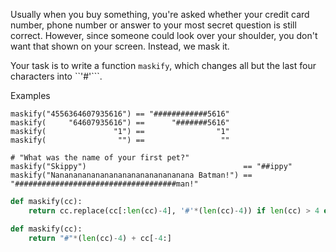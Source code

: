 Usually when you buy something, you're asked whether your credit card number, phone number or answer to your most secret question is still correct. However, since someone could look over your shoulder, you don't want that shown on your screen. Instead, we mask it.

Your task is to write a function ```maskify```, which changes all but the last four characters into ``'#'```.

Examples

    maskify("4556364607935616") == "############5616"
    maskify(     "64607935616") ==      "#######5616"
    maskify(               "1") ==                "1"
    maskify(                "") ==                 ""

    # "What was the name of your first pet?"
    maskify("Skippy")                                   == "##ippy"
    maskify("Nananananananananananananananana Batman!") == "####################################man!"
```py
def maskify(cc):
    return cc.replace(cc[:len(cc)-4], '#'*(len(cc)-4)) if len(cc) > 4 else cc
```
```py
def maskify(cc):
    return "#"*(len(cc)-4) + cc[-4:]
```
